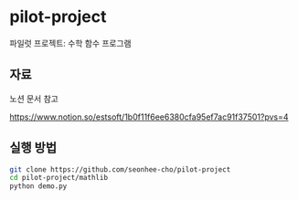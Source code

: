 # pilot-project
파일럿 프로젝트: 수학 함수 프로그램

## 자료
노션 문서 참고

https://www.notion.so/estsoft/1b0f11f6ee6380cfa95ef7ac91f37501?pvs=4

## 실행 방법

```bash
git clone https://github.com/seonhee-cho/pilot-project
cd pilot-project/mathlib
python demo.py
```

